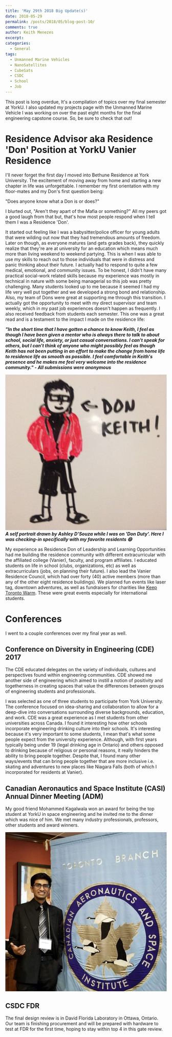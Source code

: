 ```yaml
---
title: 'May 29th 2018 Big Update(s)'
date: 2018-05-29
permalink: /posts/2018/05/blog-post-10/
comments: true
author: Keith Menezes
excerpt:
categories:
  - General
tags:
  - Unmanned Marine Vehicles
  - NanoSatellites
  - CubeSats
  - CSDC
  - School
  - Job
---
```


This post is long overdue, It's a compilation of topics over my final semester at YorkU. I also updated my projects page with the Unmanned Marine Vehicle I was working on over the past eight months for the final engineering capstone course. So, be sure to check that out!

# Residence Advisor aka Residence 'Don' Position at YorkU Vanier Residence

I'll never forget the first day I moved into Bethune Residence at York University. The excitement of moving away from home and starting a new chapter in life was unforgettable. I remember my first orientation with my floor-mates and my Don's first question being:

"Does anyone know what a Don is or does?"

I blurted out, "Aren't they apart of the Mafia or something?" All my peers got a good laugh from that but, that's how most people respond when I tell them I was a Residence 'Don'.

It started out feeling like I was a babysitter/police officer for young adults that were wilding out now that they had tremendous amounts of freedom. Later on though, as everyone matures (and gets grades back), they quickly realize that they're are at university for an education which means much more than living weekend to weekend partying. This is when I was able to use my skills to reach out to those individuals that were in distress and panic thinking about their future. I actually had to respond to quite a few medical, emotional, and community issues. To be honest, I didn't have many practical social-work related skills because my experience was mostly in technical in nature with some being managerial so this job was pretty challenging. Many students looked up to me because it seemed I had my life very well put together and we developed a strong bond and relationship. Also, my team of Dons were great at supporting me through this transition. I actually got the opportunity to meet with my direct supervisor and team weekly, which in my past job experiences doesn't happen as frequently. I also received feedback from students each semester. This one was a great read and is a testament to the impact I made on the residence life:

__*"In the short time that I have gotten a chance to know Keith, I feel as though I have been given a mentor who is always there to talk to about school, social life, anxiety, or just casual conversations. I can't speak for others, but I can't think of anyone who might possibly feel as though Keith has not been putting in an effort to make the change from home life to residence life as smooth as possible. I feel comfortable in Keith's presence and he makes me feel very welcome into the residence community." - All submissions were anonymous*__

![](/assets/images/Don-Keith.jpg "A Portrait of myself drawn by Ashley D'Souza while I was on 'Don Duty'")
__*A self portrait drawn by Ashley D'Souza while I was on 'Don Duty'. Here I was checking-in specifically with my favorite residents :smile:*__

My experience as Residence Don of Leadership and Learning Opportunities had me building the residence community with different extracurricular with the affiliated college (Vanier), faculty, and program affiliates. I educated students on life in school (clubs, organizations, etc) as well as extracurriculars (jobs, on planning their future). I also lead the Vanier Residence Council, which had over forty (40) active members (more than any of the other eight residence buildings). We planned fun events like laser tag, downtown adventures, as well as fundraisers for charities like [Keep Toronto Warm](https://www.keeptorontowell.com/). These were great events especially for international students.

# Conferences

I went to a couple conferences over my final year as well.

## Conference on Diversity in Engineering (CDE) 2017

The CDE educated delegates on the variety of individuals, cultures and perspectives found within engineering communities. CDE showed me another side of engineering which aimed to instill a notion of positivity and togetherness in creating spaces that value the differences between groups of engineering students and professionals.

I was selected as one of three students to participate from York University. The conference focused on idea-sharing and collaboration to allow for a deep-dive into conversations surrounding diverse backgrounds, education, and work. CDE was a great experience as I met students from other universities across Canada. I found it interesting how other schools incorporate engineering drinking culture into their schools. It's interesting because it's very important to some students, I mean that's what some people expect from the university experience. Although, with first years typically being under 19 (legal drinking age in Ontario) and others opposed to drinking because of religious or personal reasons, it really hinders the ability to bring people together. Despite that, I found many other ways/events that can bring people together that are more inclusive i.e. skating and adventures to new places like Niagara Falls (both of which I incorporated for residents at Vanier).

## Canadian Aeronautics and Space Institute (CASI) Annual Dinner Meeting (ADM)

My good friend Mohammed Kagalwala won an award for being the top student at YorkU in space engineering and he invited me to the dinner which was nice of him. We met many industry professionals, professors, other students and award winners.

![](/assets/images/CASI-ADM-2018.jpg "CASI ADM 2018")

## CSDC FDR

The final design review is in David Florida Laboratory in Ottawa, Ontario. Our team is finishing procurement and will be prepared with hardware to test at FDR for the first time, hoping to stay within top 4 in this gate review.

<div id="fb-root"></div>
<script>(function(d, s, id) {
  var js, fjs = d.getElementsByTagName(s)[0];
  if (d.getElementById(id)) return;
  js = d.createElement(s); js.id = id;
  js.src = "//connect.facebook.net/en_US/sdk.js#xfbml=1&version=v2.8";
  fjs.parentNode.insertBefore(js, fjs);
}(document, 'script', 'facebook-jssdk'));</script>

<div class="fb-like" data-href="http://keithmenezes.ca/posts/2018/05/blog-post-10/" data-layout="standard" data-action="like" data-size="large" data-show-faces="true" data-share="false"></div>

<div class="fb-send" data-href="http://keithmenezes.ca/posts/2018/05/blog-post-10/"></div>
